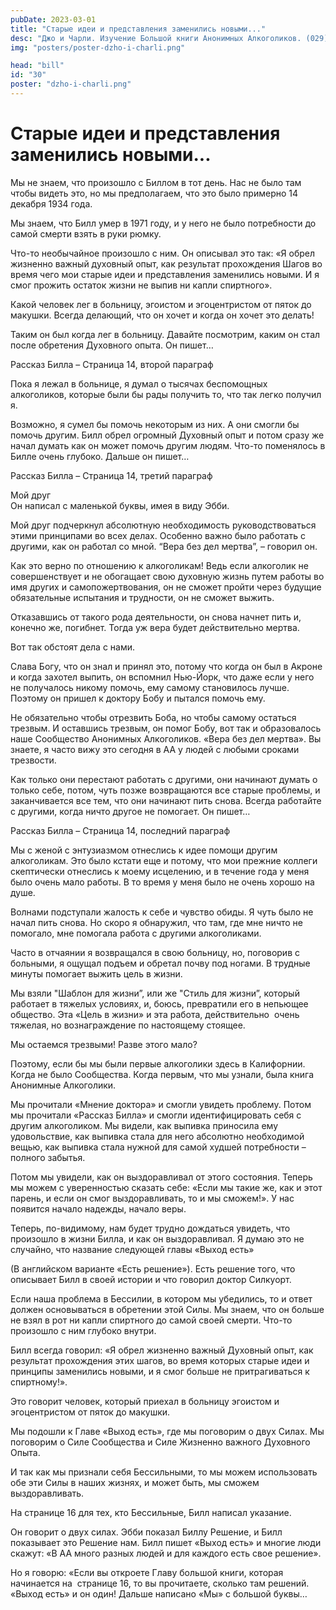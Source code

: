 ```yaml
---
pubDate: 2023-03-01
title: "Старые идеи и представления заменились новыми..."
desc: "Джо и Чарли. Изучение Большой книги Анонимных Алкоголиков. (029)"
img: "posters/poster-dzho-i-charli.png"

head: "bill"
id: "30"
poster: "dzho-i-charli.png"
---
```


# Старые идеи и представления заменились новыми...

Мы не знаем, что произошло с Биллом в тот день. Нас не было там чтобы видеть это, но мы предполагаем, что это было примерно 14 декабря 1934 года.

Мы знаем, что Билл умер в 1971 году, и у него не было потребности до самой смерти взять в руки рюмку.

Что-то необычайное произошло с ним. Он описывал это так: «Я обрел жизненно важный духовный опыт, как результат прохождения Шагов во время чего мои старые идеи и представления заменились новыми. И я смог прожить остаток жизни не выпив ни капли спиртного».

Какой человек лег в больницу, эгоистом и эгоцентристом от пяток до макушки. Всегда делающий, что он хочет и когда он хочет это делать!

Таким он был когда лег в больницу. Давайте посмотрим, каким он стал после обретения Духовного опыта. Он пишет…

Рассказ Билла – Страница 14, второй параграф

Пока я лежал в больнице, я думал о тысячах беспомощных алкоголиков, которые были бы рады получить то, что так легко получил я.

Возможно, я сумел бы помочь некоторым из них. А они смогли бы помочь другим.
Билл обрел огромный Духовный опыт и потом сразу же начал думать как он может помочь другим людям. Что-то поменялось в Билле очень глубоко. Дальше он пишет…

Рассказ Билла – Страница 14, третий параграф

Мой друг <br>
Он написал с маленькой буквы, имея в виду Эбби.

Мой друг подчеркнул абсолютную необходимость руководствоваться этими принципами во всех делах. Особенно важно было работать с другими, как он работал со мной. “Вера без дел мертва”, – говорил он.

Как это верно по отношению к алкоголикам! Ведь если алкоголик не совершенствует и не обогащает свою духовную жизнь путем работы во имя других и самопожертвования, он не сможет пройти через будущие обязательные испытания и трудности, он не сможет выжить.

Отказавшись от такого рода деятельности, он снова начнет пить и, конечно же, погибнет. Тогда уж вера будет действительно мертва.

Вот так обстоят дела с нами.

Слава Богу, что он знал и принял это, потому что когда он был в Акроне и когда захотел выпить, он вспомнил Нью-Йорк, что даже если у него не получалось никому помочь, ему самому становилось лучше. Поэтому он пришел к доктору Бобу и пытался помочь ему.

Не обязательно чтобы отрезвить Боба, но чтобы самому остаться трезвым. И оставшись трезвым, он помог Бобу, вот так и образовалось наше Сообщество Анонимных Алкоголиков. «Вера без дел мертва». Вы знаете, я часто вижу это сегодня в АА у людей с любыми сроками трезвости.

Как только они перестают работать с другими, они начинают думать о только себе, потом, чуть позже возвращаются все старые проблемы, и заканчивается все тем, что они начинают пить снова. Всегда работайте с другими, когда ничто другое не помогает. Он пишет…

Рассказ Билла – Страница 14, последний параграф

Мы с женой с энтузиазмом отнеслись к идее помощи другим алкоголикам. Это было кстати еще и потому, что мои прежние коллеги скептически отнеслись к моему исцелению, и в течение года у меня было очень мало работы. В то время у меня было не очень хорошо на душе.

Волнами подступали жалость к себе и чувство обиды. Я чуть было не начал пить снова. Но скоро я обнаружил, что там, где мне ничто не помогало, мне помогала работа с другими алкоголиками.

Часто в отчаянии я возвращался в свою больницу, но, поговорив с больными, я ощущал подъем и обретал почву под ногами. В трудные минуты помогает выжить цель в жизни.

Мы взяли "Шаблон для жизни”, или же "Стиль для жизни”, который работает в тяжелых условиях, и, боюсь, превратили его в непьющее общество. Эта «Цель в жизни» и эта работа, действительно  очень тяжелая, но вознаграждение по настоящему стоящее.

Мы остаемся трезвыми! Разве этого мало?

Поэтому, если бы мы были первые алкоголики здесь в Калифорнии. Когда не было Сообщества. Когда первым, что мы узнали, была книга Анонимные Алкоголики.

Мы прочитали «Мнение доктора» и смогли увидеть проблему. Потом мы прочитали «Рассказ Билла» и смогли идентифицировать себя с другим алкоголиком. Мы видели, как выпивка приносила ему удовольствие, как выпивка стала для него абсолютно необходимой вещью, как выпивка стала нужной для самой худшей потребности – полного забытья.

Потом мы увидели, как он выздоравливал от этого состояния. Теперь мы можем с уверенностью сказать себе: «Если мы такие же, как и этот парень, и если он смог выздоравливать, то и мы сможем!». У нас появится начало надежды, начало веры.

Теперь, по-видимому, нам будет трудно дождаться увидеть, что произошло в жизни Билла, и как он выздоравливал. Я думаю это не случайно, что название следующей главы «Выход есть»

(В английском варианте «Есть решение»). Есть решение того, что описывает Билл в своей истории и что говорил доктор Силкуорт.

Если наша проблема в Бессилии, в котором мы убедились, то и ответ должен основываться в обретении этой Силы. Мы знаем, что он больше не взял в рот ни капли спиртного до самой своей смерти. Что-то произошло с ним глубоко внутри.

Билл всегда говорил: «Я обрел жизненно важный Духовный опыт, как результат прохождения этих шагов, во время которых старые идеи и принципы заменились новыми, и я смог больше не притрагиваться к спиртному!».

Это говорит человек, который приехал в больницу эгоистом и эгоцентристом от пяток до макушки.

Мы подошли к Главе «Выход есть», где мы поговорим о двух Силах. Мы поговорим о Силе Сообщества и Силе Жизненно важного Духовного Опыта.

И так как мы признали себя Бессильными, то мы можем использовать обе эти Силы в наших жизнях, и может быть, мы сможем выздоравливать.

На странице 16 для тех, кто Бессильные, Билл написал указание.

Он говорит о двух силах. Эбби показал Биллу Решение, и Билл показывает это Решение нам. Билл пишет «Выход есть» и многие люди скажут: «В АА много разных людей и для каждого есть свое решение».

Но я говорю: «Если вы откроете Главу большой книги, которая начинается на  странице 16, то вы прочитаете, сколько там решений. «Выход есть» и он один! Дальше написано «Мы» с большой буквы…
